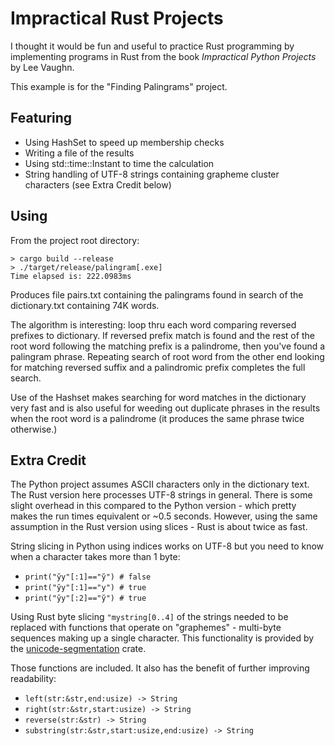 # Impractical Rust Projects

I thought it would be fun and useful to practice Rust programming by implementing programs in Rust from the book *Impractical Python Projects* by Lee Vaughn.

This example is for the "Finding Palingrams" project.

## Featuring
* Using HashSet to speed up membership checks
* Writing a file of the results
* Using std::time::Instant to time the calculation
* String handling of UTF-8 strings containing grapheme cluster characters (see Extra Credit below) 

## Using
From the project root directory:
```
> cargo build --release
> ./target/release/palingram[.exe]
Time elapsed is: 222.0983ms
```
Produces file pairs.txt containing the palingrams found in search of the dictionary.txt containing 74K words.

The algorithm is interesting: loop thru each word comparing reversed prefixes to dictionary. If reversed prefix match is found and the rest of the root word following the matching prefix is a palindrome, then you've found a palingram phrase. Repeating search of root word from the other end looking for matching reversed suffix and a palindromic prefix completes the full search.

Use of the Hashset makes searching for word matches in the dictionary very fast and is also useful for weeding out duplicate phrases in the results when the root word is a palindrome (it produces the same phrase twice otherwise.)

## Extra Credit
The Python project assumes ASCII characters only in the dictionary text. The Rust version here processes UTF-8 strings in general. There is some slight overhead in this compared to the Python version - which pretty makes the run times equivalent or ~0.5 seconds. However, using the same assumption in the Rust version using slices - Rust is about twice as fast.

String slicing in Python using indices works on UTF-8 but you need to know when a character takes more than 1 byte:
* ```print("y̆y"[:1]=="y̆") # false```
* ```print("y̆y"[:1]=="y") # true```
* ```print("y̆y"[:2]=="y̆") # true```

Using Rust byte slicing ```"mystring[0..4]``` of the strings needed to be replaced with functions that operate on "graphemes" - multi-byte sequences making up a single character. This functionality is provided by the [unicode-segmentation](https://crates.io/crates/unicode-segmentation) crate.

Those functions are included. It also has the benefit of further improving readability:
* ```left(str:&str,end:usize) -> String```
* ```right(str:&str,start:usize) -> String```
* ```reverse(str:&str) -> String```
* ```substring(str:&str,start:usize,end:usize) -> String```








